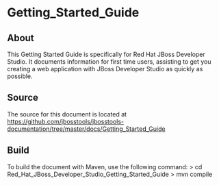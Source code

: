 Getting_Started_Guide
==================================================


About
-----
This Getting Started Guide is specifically for Red Hat JBoss Developer Studio. It documents information for first time users, assisting to get you creating a web application with JBoss Developer Studio as quickly as possible.


Source
------
The source for this document is located at https://github.com/jbosstools/jbosstools-documentation/tree/master/docs/Getting_Started_Guide


Build
-----
To build the document with Maven, use the following command:
	> cd Red_Hat_JBoss_Developer_Studio_Getting_Started_Guide 
	> mvn compile
